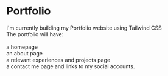 # Portfolio

I'm currently building my Portfolio website using Tailwind CSS <br/>
The portfolio will have: <br/>   
a homepage <br/>
an about page <br/>
a relevant experiences and projects page <br/>
a contact me page and links to my social accounts. <br/>
